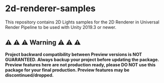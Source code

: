 # 2d-renderer-samples
This repository contains 2D Lights samples for the 2D Renderer in Universal Render Pipeline to be used with Unity 2019.3 or newer.



## ⚠️ ⚠️ ⚠️ Warning ⚠️ ⚠️ ⚠️

**Project backward compatibility between Preview versions is NOT GUARANTEED. Always backup your project before updating the package. Preview features here are not production ready, please DO NOT use this package for your final production. Preview features may be discontinued/dropped.**

